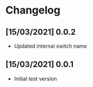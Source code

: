 # Changelog

## [15/03/2021] 0.0.2

- Updated internal switch name

## [15/03/2021] 0.0.1

- Initial test version
